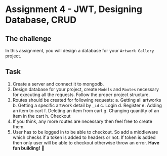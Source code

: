 # Assignment 4 - JWT, Designing Database, CRUD

## The challenge

In this assignment, you will design a database for your `Artwork Gallery` project.

## Task

1. Create a server and connect it to mongodb.
2. Design database for your project, create `Models` and `Routes` necessary for executing all the requests. Follow the proper project structure.
3. Routes should be created for following requests:
   a. Getting all artworks
   b. Getting a specific artwork detail by `_id`
   c. Login
   d. Register
   e. Adding an item to cart
   f. Deleting an item from cart
   g. Changing quantity of an item in the cart
   h. Checkout
4. If you think, any more routes are necessary then feel free to create them.
5. User has to be logged in to be able to checkout. So add a middleware which checks if a token is added to headers or not. If token is added then only user will be able to checkout otherwise throw an error.
   **Have fun building!** 🚀
